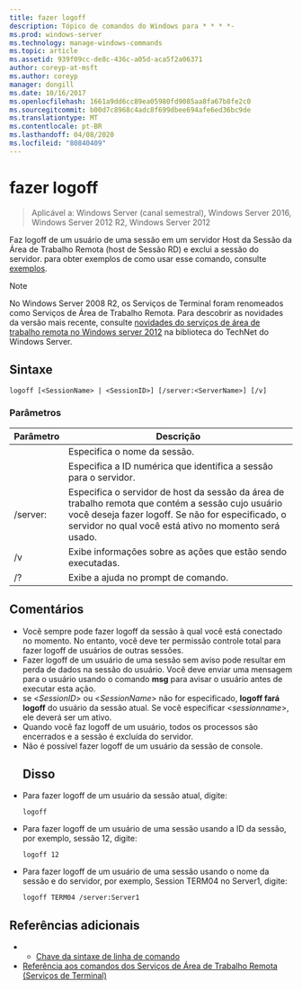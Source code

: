 ```yaml
---
title: fazer logoff
description: Tópico de comandos do Windows para * * * *-
ms.prod: windows-server
ms.technology: manage-windows-commands
ms.topic: article
ms.assetid: 939f09cc-de8c-436c-a05d-aca5f2a06371
author: coreyp-at-msft
ms.author: coreyp
manager: dongill
ms.date: 10/16/2017
ms.openlocfilehash: 1661a9dd6cc89ea05980fd9085aa8fa67b8fe2c0
ms.sourcegitcommit: b00d7c8968c4adc8f699dbee694afe6ed36bc9de
ms.translationtype: MT
ms.contentlocale: pt-BR
ms.lasthandoff: 04/08/2020
ms.locfileid: "80840409"
---
```

# <a name="logoff"></a>fazer logoff

>Aplicável a: Windows Server (canal semestral), Windows Server 2016, Windows Server 2012 R2, Windows Server 2012

Faz logoff de um usuário de uma sessão em um servidor Host da Sessão da Área de Trabalho Remota (host de Sessão RD) e exclui a sessão do servidor.
para obter exemplos de como usar esse comando, consulte [exemplos](#BKMK_examples).

> [!NOTE]
> No Windows Server 2008 R2, os Serviços de Terminal foram renomeados como Serviços de Área de Trabalho Remota. Para descobrir as novidades da versão mais recente, consulte [novidades do serviços de área de trabalho remota no Windows server 2012](https://technet.microsoft.com/library/hh831527) na biblioteca do TechNet do Windows Server.

## <a name="syntax"></a>Sintaxe
```
logoff [<SessionName> | <SessionID>] [/server:<ServerName>] [/v]
```
### <a name="parameters"></a>Parâmetros

|      Parâmetro       |                                                                             Descrição                                                                              |
|----------------------|----------------------------------------------------------------------------------------------------------------------------------------------------------------------|
|    <SessionName>     |                                                                  Especifica o nome da sessão.                                                                  |
|     <SessionID>      |                                                 Especifica a ID numérica que identifica a sessão para o servidor.                                                 |
| /server:<ServerName> | Especifica o servidor de host da sessão da área de trabalho remota que contém a sessão cujo usuário você deseja fazer logoff. Se não for especificado, o servidor no qual você está ativo no momento será usado. |
|          /v          |                                                       Exibe informações sobre as ações que estão sendo executadas.                                                        |
|          /?          |                                                                 Exibe a ajuda no prompt de comando.                                                                 |

## <a name="remarks"></a>Comentários
- Você sempre pode fazer logoff da sessão à qual você está conectado no momento. No entanto, você deve ter permissão controle total para fazer logoff de usuários de outras sessões.
- Fazer logoff de um usuário de uma sessão sem aviso pode resultar em perda de dados na sessão do usuário. Você deve enviar uma mensagem para o usuário usando o comando **msg** para avisar o usuário antes de executar esta ação.
- se <*SessionID*> ou <*SessionName*> não for especificado, **logoff fará logoff** do usuário da sessão atual. Se você especificar <*sessionname*>, ele deverá ser um ativo.
- Quando você faz logoff de um usuário, todos os processos são encerrados e a sessão é excluída do servidor.
- Não é possível fazer logoff de um usuário da sessão de console.
  ## <a name="examples"></a><a name=BKMK_examples></a>Disso
- Para fazer logoff de um usuário da sessão atual, digite:
  ```
  logoff
  ```
- Para fazer logoff de um usuário de uma sessão usando a ID da sessão, por exemplo, sessão 12, digite:
  ```
  logoff 12
  ```
- Para fazer logoff de um usuário de uma sessão usando o nome da sessão e do servidor, por exemplo, Session TERM04 no Server1, digite:
  ```
  logoff TERM04 /server:Server1
  ```

## <a name="additional-references"></a>Referências adicionais
-   - [Chave da sintaxe de linha de comando](command-line-syntax-key.md)
-   [Referência aos comandos dos Serviços de Área de Trabalho Remota (Serviços de Terminal)](remote-desktop-services-terminal-services-command-reference.md)
